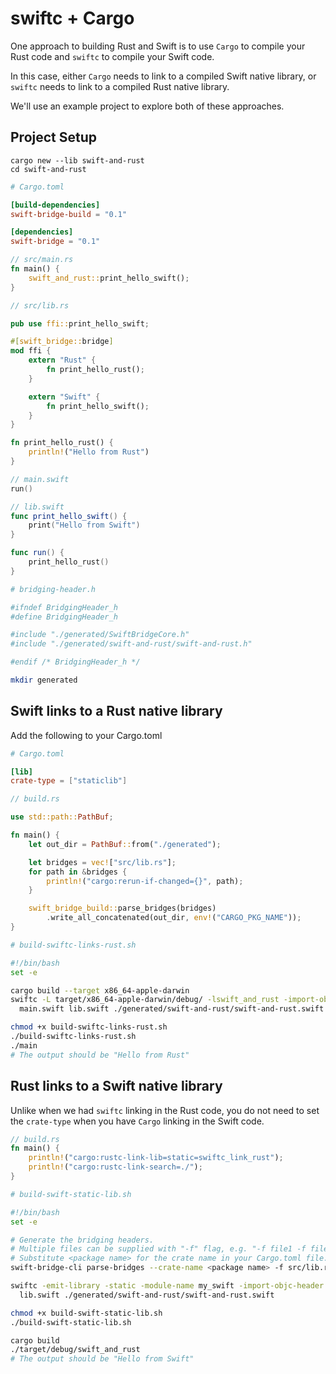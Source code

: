 # swiftc + Cargo

One approach to building Rust and Swift is to use `Cargo` to compile your Rust code and `swiftc` to compile your Swift code.

In this case, either `Cargo` needs to link to a compiled Swift native library, or `swiftc` needs to link to a compiled Rust
native library.

We'll use an example project to explore both of these approaches.

## Project Setup

```
cargo new --lib swift-and-rust
cd swift-and-rust
```

```toml
# Cargo.toml

[build-dependencies]
swift-bridge-build = "0.1"

[dependencies]
swift-bridge = "0.1"
```

```rust
// src/main.rs
fn main() {
    swift_and_rust::print_hello_swift();
}
```

```rust
// src/lib.rs

pub use ffi::print_hello_swift;

#[swift_bridge::bridge]
mod ffi {
    extern "Rust" {
        fn print_hello_rust();
    }

    extern "Swift" {
        fn print_hello_swift();
    }
}

fn print_hello_rust() {
    println!("Hello from Rust")
}
```


```swift
// main.swift
run()
```

```swift
// lib.swift
func print_hello_swift() {
    print("Hello from Swift")
}

func run() {
    print_hello_rust()
}
```

```sh
# bridging-header.h

#ifndef BridgingHeader_h
#define BridgingHeader_h

#include "./generated/SwiftBridgeCore.h"
#include "./generated/swift-and-rust/swift-and-rust.h"

#endif /* BridgingHeader_h */
```

```sh
mkdir generated
```

## Swift links to a Rust native library

Add the following to your Cargo.toml

```toml
# Cargo.toml

[lib]
crate-type = ["staticlib"]
```

```rust
// build.rs

use std::path::PathBuf;

fn main() {
    let out_dir = PathBuf::from("./generated");

    let bridges = vec!["src/lib.rs"];
    for path in &bridges {
        println!("cargo:rerun-if-changed={}", path);
    }

    swift_bridge_build::parse_bridges(bridges)
        .write_all_concatenated(out_dir, env!("CARGO_PKG_NAME"));
}
```

```sh
# build-swiftc-links-rust.sh

#!/bin/bash
set -e

cargo build --target x86_64-apple-darwin
swiftc -L target/x86_64-apple-darwin/debug/ -lswift_and_rust -import-objc-header bridging-header.h \
  main.swift lib.swift ./generated/swift-and-rust/swift-and-rust.swift ./generated/SwiftBridgeCore.swift
```

```sh
chmod +x build-swiftc-links-rust.sh
./build-swiftc-links-rust.sh
./main
# The output should be "Hello from Rust"
```

## Rust links to a Swift native library

Unlike when we had `swiftc` linking in the Rust code, you do not need to set the `crate-type`
when you have `Cargo` linking in the Swift code.

```rust
// build.rs
fn main() {
    println!("cargo:rustc-link-lib=static=swiftc_link_rust");
    println!("cargo:rustc-link-search=./");
}
```

```sh
# build-swift-static-lib.sh

#!/bin/bash
set -e

# Generate the bridging headers.
# Multiple files can be supplied with "-f" flag, e.g. "-f file1 -f file2".
# Substitute <package name> for the crate name in your Cargo.toml file.
swift-bridge-cli parse-bridges --crate-name <package name> -f src/lib.rs -o generated

swiftc -emit-library -static -module-name my_swift -import-objc-header bridging-header.h \
  lib.swift ./generated/swift-and-rust/swift-and-rust.swift
```

```sh
chmod +x build-swift-static-lib.sh
./build-swift-static-lib.sh

cargo build
./target/debug/swift_and_rust
# The output should be "Hello from Swift"
```
